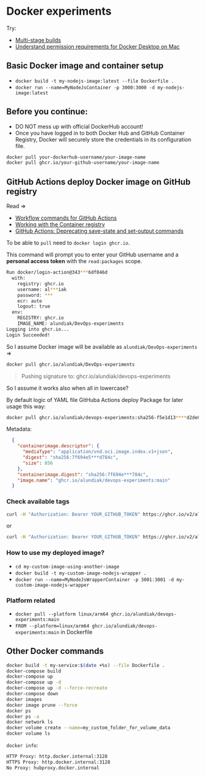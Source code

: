 Docker experiments
===

Try:

- [Multi-stage builds](https://docs.docker.com/build/building/multi-stage/)
- [Understand permission requirements for Docker Desktop on Mac](https://docs.docker.com/desktop/mac/permission-requirements/)

## Basic Docker image and container setup

- `docker build -t my-nodejs-image:latest --file Dockerfile .`
- `docker run --name=MyNodeJsContainer -p 3000:3000 -d my-nodejs-image:latest`


## Before you continue:

- DO NOT mess up with official DockerHub account!
- Once you have logged in to both Docker Hub and GitHub Container Registry, Docker will securely store the credentials in its configuration file.


```sh
docker pull your-dockerhub-username/your-image-name
docker pull ghcr.io/your-github-username/your-image-name
```


## GitHub Actions deploy Docker image on GitHub registry

Read =>
- [Workflow commands for GitHub Actions](https://docs.github.com/en/enterprise-cloud@latest/actions/using-workflows/workflow-commands-for-github-actions)
- [Working with the Container registry](https://docs.github.com/en/packages/working-with-a-github-packages-registry/working-with-the-container-registry)
- [GitHub Actions: Deprecating save-state and set-output commands](https://github.blog/changelog/2022-10-11-github-actions-deprecating-save-state-and-set-output-commands/)

To be able to `pull` need to `docker login ghcr.io`.

This command will prompt you to enter your GitHub username and a **personal access token** with the `read:packages` scope.


```sh
Run docker/login-action@343***6df046d
  with:
    registry: ghcr.io
    username: al***iak
    password: ***
    ecr: auto
    logout: true
  env:
    REGISTRY: ghcr.io
    IMAGE_NAME: alundiak/DevOps-experiments
Logging into ghcr.io...
Login Succeeded!
```

So I assume Docker image will be available as `alundiak/DevOps-experiments` => 

```sh
docker pull ghcr.io/alundiak/DevOps-experiments
```

> Pushing signature to: ghcr.io/alundiak/devops-experiments

So I assume it works also when all in lowercase?


By default logic of YAML file GitHuba Actions deploy Package for later usage this way:

```sh
docker pull ghcr.io/alundiak/devops-experiments:sha256-f5e1d13****d2de0b.sig
```


Metadata:

```json
  {
    "containerimage.descriptor": {
      "mediaType": "application/vnd.oci.image.index.v1+json",
      "digest": "sha256:7f694e5***d784c",
      "size": 856
    },
    "containerimage.digest": "sha256:7f694e***784c",
    "image.name": "ghcr.io/alundiak/devops-experiments:main"
  }
```


### Check available tags

```sh
curl -H "Authorization: Bearer YOUR_GITHUB_TOKEN" https://ghcr.io/v2/alundiak/devops-experiments/tags/list
```

or

```sh
curl -H "Authorization: Bearer YOUR_GITHUB_TOKEN" https://ghcr.io/v2/alundiak/devops-experiments/tags/list | jq .
```

### How to use my deployed image?


- `cd my-custom-image-using-another-image`
- `docker build -t my-custom-image-nodejs-wrapper .`
- `docker run --name=MyNodeJsWrapperContainer -p 3001:3001 -d my-custom-image-nodejs-wrapper`


### Platform related

- `docker pull --platform linux/arm64 ghcr.io/alundiak/devops-experiments:main`
- `FROM --platform=linux/arm64 ghcr.io/alundiak/devops-experiments:main` in Dockerfile




## Other Docker commands

```sh
docker build -t my-service:$(date +%s) --file Dockerfile .
docker-compose build
docker-compose up
docker-compose up -d
docker-compose up -d --force-recreate
docker-compose down
docker images
docker image prune --force
docker ps
docker ps -a
docker network ls
docker volume create --name=my_custom_folder_for_volume_data
docker volume ls
```


`docker info`: 

```sh
HTTP Proxy: http.docker.internal:3128
HTTPS Proxy: http.docker.internal:3128
No Proxy: hubproxy.docker.internal
```
